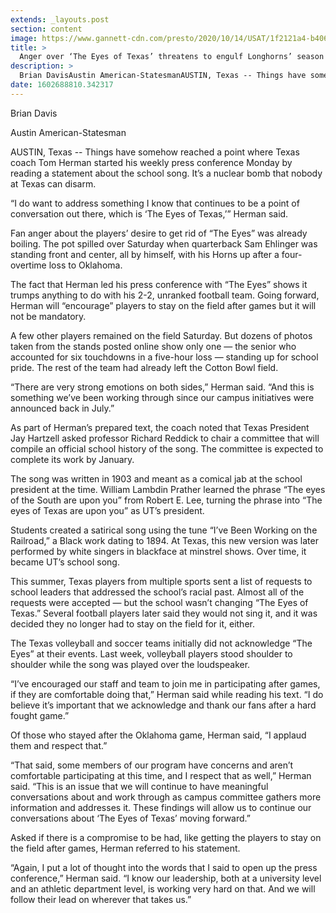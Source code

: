 ```yaml
--- 
extends: _layouts.post 
section: content 
image: https://www.gannett-cdn.com/presto/2020/10/14/USAT/1f2121a4-b406-46de-aaf4-a5ac7f774b31-USP_NCAA_Football__Texas_at_Oklahoma_1.jpg?crop=4992,2808,x0,y0&width=3200&height=1801&format=pjpg&auto=webp 
title: > 
  Anger over ‘The Eyes of Texas’ threatens to engulf Longhorns’ season 
description: > 
  Brian DavisAustin American-StatesmanAUSTIN, Texas -- Things have somehow reached a point where Texas coach Tom Herman started his weekly press conference Monday by reading a statement about the school song.“I do want to address something I know that continues to be a point of conversation out there, which is ‘The Eyes of Texas,’” Herman said.Fan anger about the players’ desire to get rid of “The Eyes” was already boiling.Over time, it became UT’s school song.This summer, Texas players from multiple sports sent a list of requests to school leaders that addressed the school’s racial past. 
date: 1602688810.342317 
--- 
```

Brian Davis

Austin American-Statesman

AUSTIN, Texas -- Things have somehow reached a point where Texas coach Tom Herman started his weekly press conference Monday by reading a statement about the school song. It’s a nuclear bomb that nobody at Texas can disarm.

“I do want to address something I know that continues to be a point of conversation out there, which is ‘The Eyes of Texas,’” Herman said.

Fan anger about the players’ desire to get rid of “The Eyes” was already boiling. The pot spilled over Saturday when quarterback Sam Ehlinger was standing front and center, all by himself, with his Horns up after a four-overtime loss to Oklahoma.

The fact that Herman led his press conference with “The Eyes” shows it trumps anything to do with his 2-2, unranked football team. Going forward, Herman will “encourage” players to stay on the field after games but it will not be mandatory.

A few other players remained on the field Saturday. But dozens of photos taken from the stands posted online show only one — the senior who accounted for six touchdowns in a five-hour loss — standing up for school pride. The rest of the team had already left the Cotton Bowl field.

“There are very strong emotions on both sides,” Herman said. “And this is something we’ve been working through since our campus initiatives were announced back in July.”

As part of Herman’s prepared text, the coach noted that Texas President Jay Hartzell asked professor Richard Reddick to chair a committee that will compile an official school history of the song. The committee is expected to complete its work by January.

The song was written in 1903 and meant as a comical jab at the school president at the time. William Lambdin Prather learned the phrase “The eyes of the South are upon you” from Robert E. Lee, turning the phrase into “The eyes of Texas are upon you” as UT’s president.

Students created a satirical song using the tune “I’ve Been Working on the Railroad,” a Black work dating to 1894. At Texas, this new version was later performed by white singers in blackface at minstrel shows. Over time, it became UT’s school song.

This summer, Texas players from multiple sports sent a list of requests to school leaders that addressed the school’s racial past. Almost all of the requests were accepted — but the school wasn’t changing “The Eyes of Texas.” Several football players later said they would not sing it, and it was decided they no longer had to stay on the field for it, either.

The Texas volleyball and soccer teams initially did not acknowledge “The Eyes” at their events. Last week, volleyball players stood shoulder to shoulder while the song was played over the loudspeaker.

“I’ve encouraged our staff and team to join me in participating after games, if they are comfortable doing that,” Herman said while reading his text. “I do believe it’s important that we acknowledge and thank our fans after a hard fought game.”

Of those who stayed after the Oklahoma game, Herman said, “I applaud them and respect that.”

“That said, some members of our program have concerns and aren’t comfortable participating at this time, and I respect that as well,” Herman said. “This is an issue that we will continue to have meaningful conversations about and work through as campus committee gathers more information and addresses it. These findings will allow us to continue our conversations about ‘The Eyes of Texas’ moving forward.”

Asked if there is a compromise to be had, like getting the players to stay on the field after games, Herman referred to his statement.

“Again, I put a lot of thought into the words that I said to open up the press conference,” Herman said. “I know our leadership, both at a university level and an athletic department level, is working very hard on that. And we will follow their lead on wherever that takes us.”